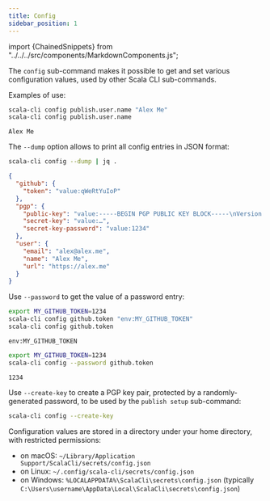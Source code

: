 ```yaml
---
title: Config
sidebar_position: 1
---
```


import {ChainedSnippets} from "../../../src/components/MarkdownComponents.js";

The `config` sub-command makes it possible to get and set various configuration values, used by
other Scala CLI sub-commands.

Examples of use:
<ChainedSnippets>

```bash
scala-cli config publish.user.name "Alex Me"
scala-cli config publish.user.name
```

```text
Alex Me
```

</ChainedSnippets>

The `--dump` option allows to print all config entries in JSON format:
<ChainedSnippets>

```bash
scala-cli config --dump | jq .
```
```json
{
  "github": {
    "token": "value:qWeRtYuIoP"
  },
  "pgp": {
    "public-key": "value:-----BEGIN PGP PUBLIC KEY BLOCK-----\nVersion: BCPG v1.68\n\n…\n-----END PGP PUBLIC KEY BLOCK-----\n",
    "secret-key": "value:…",
    "secret-key-password": "value:1234"
  },
  "user": {
    "email": "alex@alex.me",
    "name": "Alex Me",
    "url": "https://alex.me"
  }
}
```

</ChainedSnippets>

Use `--password` to get the value of a password entry:

<ChainedSnippets>

```bash
export MY_GITHUB_TOKEN=1234
scala-cli config github.token "env:MY_GITHUB_TOKEN"
scala-cli config github.token
```
```text
env:MY_GITHUB_TOKEN
```
```bash
export MY_GITHUB_TOKEN=1234
scala-cli config --password github.token
```
```text
1234
```

</ChainedSnippets>

Use `--create-key` to create a PGP key pair, protected by a randomly-generated password, to
be used by the `publish setup` sub-command:
```sh
scala-cli config --create-key
```

Configuration values are stored in a directory under your home directory, with restricted permissions:
- on macOS: `~/Library/Application Support/ScalaCli/secrets/config.json`
- on Linux: `~/.config/scala-cli/secrets/config.json`
- on Windows: `%LOCALAPPDATA%\ScalaCli\secrets\config.json` (typically `C:\Users\username\AppData\Local\ScalaCli\secrets\config.json`)

